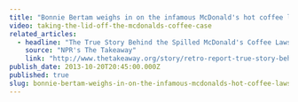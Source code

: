 ```yaml
---
title: "Bonnie Bertam weighs in on the infamous McDonald's hot coffee lawsuit"
video: taking-the-lid-off-the-mcdonalds-coffee-case
related_articles:
  - headline: "The True Story Behind the Spilled McDonald's Coffee Lawsuit"
    source: "NPR's The Takeaway"
    link: "http://www.thetakeaway.org/story/retro-report-true-story-behind-spilled-mcdonalds-coffee/"
publish_date: 2013-10-20T20:45:00.000Z
published: true
slug: bonnie-bertam-weighs-in-on-the-infamous-mcdonalds-hot-coffee-lawsuit
---
```


